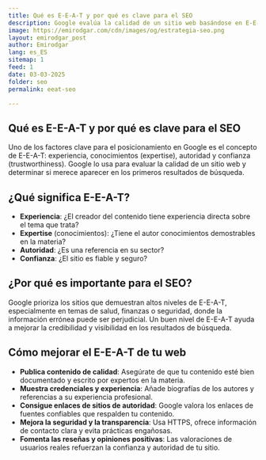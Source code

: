 ```yaml
---
title: Qué es E-E-A-T y por qué es clave para el SEO
description: Google evalúa la calidad de un sitio web basándose en E-E-A-T. Descubre cómo mejorar estos aspectos para posicionarte mejor en los resultados de búsqueda.
image: https://emirodgar.com/cdn/images/og/estrategia-seo.png
layout: emirodgar_post
author: Emirodgar
lang: es_ES
sitemap: 1
feed: 1
date: 03-03-2025
folder: seo
permalink: eeat-seo

---
```


## Qué es E-E-A-T y por qué es clave para el SEO

Uno de los factores clave para el posicionamiento en Google es el concepto de E-E-A-T: experiencia, conocimientos (expertise), autoridad y confianza (trustworthiness). Google lo usa para evaluar la calidad de un sitio web y determinar si merece aparecer en los primeros resultados de búsqueda.

## ¿Qué significa E-E-A-T?

- **Experiencia**: ¿El creador del contenido tiene experiencia directa sobre el tema que trata?
- **Expertise** (conocimientos): ¿Tiene el autor conocimientos demostrables en la materia?
- **Autoridad**: ¿Es una referencia en su sector?
- **Confianza**: ¿El sitio es fiable y seguro?

## ¿Por qué es importante para el SEO?

Google prioriza los sitios que demuestran altos niveles de E-E-A-T, especialmente en temas de salud, finanzas o seguridad, donde la información errónea puede ser perjudicial. Un buen nivel de E-E-A-T ayuda a mejorar la credibilidad y visibilidad en los resultados de búsqueda.

## Cómo mejorar el E-E-A-T de tu web

- **Publica contenido de calidad**: Asegúrate de que tu contenido esté bien documentado y escrito por expertos en la materia.
- **Muestra credenciales y experiencia**: Añade biografías de los autores y referencias a su experiencia profesional.
- **Consigue enlaces de sitios de autoridad**: Google valora los enlaces de fuentes confiables que respalden tu contenido.
- **Mejora la seguridad y la transparencia**: Usa HTTPS, ofrece información de contacto clara y evita prácticas engañosas.
- **Fomenta las reseñas y opiniones positivas**: Las valoraciones de usuarios reales refuerzan la confianza y autoridad de tu sitio.
